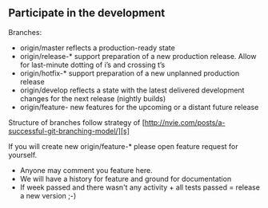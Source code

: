 ## Participate in the development

Branches:

+ origin/master reflects a production-ready state
+ origin/release-* support preparation of a new production release. Allow for last-minute dotting of i’s and crossing t’s
+ origin/hotfix-* support preparation of a new unplanned production release
+ origin/develop reflects a state with the latest delivered development changes for the next release (nightly builds)
+ origin/feature- new features for the upcoming or a distant future release

Structure of branches follow strategy of [http://nvie.com/posts/a-successful-git-branching-model/][s]

If you will create new origin/feature-* please open feature request for yourself.

* Anyone may comment you feature here.
* We will have a history for feature and ground for documentation
* If week passed and there wasn't any activity + all tests passed = release a new version ;-)

[s]: http://nvie.com/posts/a-successful-git-branching-model/
